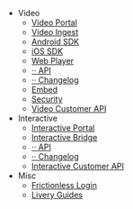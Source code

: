 - Video
  - [Video Portal](/video-portal.md 'Livery Video Management Portal')
  - [Video Ingest](/video_ingest.md 'Livery Video Ingest')
  - [Android SDK](/android-sdk.md 'Livery Video Android SDK')
  - [iOS SDK](/ios-sdk.md 'Livery Video iOS SDK')
  - [Web Player](/web-player.md 'Livery Video Web Player')
  - [·· API](/npm/player/dist/ 'Livery Video Web Player API')
  - [·· Changelog](/npm/player/CHANGELOG 'Livery Video Web Player Changelog')
  - [Embed](/embed.md 'Livery Video Embed')
  - [Security](/security.md 'Livery Security Features')
  - [Video Customer API](/customer-video-api.md 'Livery Video Customer API')
- Interactive
  - [Interactive Portal](/interactive-portal.md 'Livery Interactive Management Portal')
  - [Interactive Bridge](/interactive-bridge.md 'Livery Video Interactive Bridge')
  - [·· API](/npm/interactive-bridge/dist/ 'Livery Video Interactive Bridge API')
  - [·· Changelog](/npm/interactive-bridge/CHANGELOG 'Livery Video Interactive Bridge Changelog')
  - [Interactive Customer API](/customer-interactive-api.md 'Livery Interactive Customer API')
- Misc
  - [Frictionless Login](/frictionless-login.md 'Frictionless Login')
  - [Livery Guides](/guides.md 'Livery Guides')
